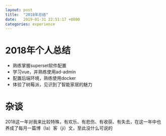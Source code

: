 ```yaml
---
layout: post
title:  "2018年总结"
date:   2019-01-31 22:51:17 +0800
categories: experience
---
```


# 2018年个人总结

- 熟练掌握superset软件配置
- 学习vue，并熟练使用ad-admin
- 配置后端环境，熟练使用docker
- 体验了树莓派，见识到了智能家居的魅力

# 杂谈

2018这一年对我来比较特殊，有欢乐、有悲伤、有收获、有失去，在这一年中也养成了每月一篇博（la）客（ji）文，至此没什么可说的